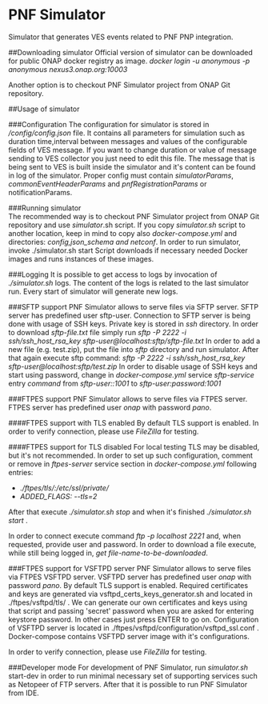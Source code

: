 # PNF Simulator
Simulator that generates VES events related to PNF PNP integration.

##Downloading simulator
Official version of simulator can be downloaded for public ONAP docker registry as image.
*docker login -u anonymous -p anonymous nexus3.onap.org:10003*

Another option is to checkout PNF Simulator project from ONAP Git repository.

##Usage of simulator

###Configuration
The configuration for simulator is stored in */config/config.json* file. 
It contains all parameters for simulation such as duration time,interval between messages and values of the configurable fields of VES message. 
If you want to change duration or value of message sending to VES collector you just need to edit this file. 
The message that is being sent to VES is built inside the simulator and it's content can be found in log of the simulator. 
Proper config must contain *simulatorParams*, *commonEventHeaderParams* and *pnfRegistrationParams* or notificationParams. 

###Running simulator   
The recommended way is to checkout PNF Simulator project from ONAP Git repository and use *simulator*.sh script.
If you copy *simulator.sh* script to another location, keep in mind to copy also *docker-compose.yml* and directories: *config,json_schema and netconf*.
In order to run simulator, invoke ./simulator.sh start
Script downloads if necessary needed Docker images and runs instances of these images.

###Logging
It is possible to get access to logs by invocation of *./simulator.sh* logs. 
The content of the logs is related to the last simulator run. 
Every start of simulator will generate new logs. 

###SFTP support
PNF Simulator allows to serve files via SFTP server. SFTP server has predefined user sftp-user. 
Connection to SFTP server is being done with usage of SSH keys. Private key is stored in *ssh* directory.
In order to download *sftp-file.txt* file simply run *sftp -P 2222 -i ssh/ssh_host_rsa_key sftp-user@localhost:sftp/sftp-file.txt*
In order to add a new file (e.g. test.zip), put the file into *sftp* directory and run simulator.
After that again execute sftp command: *sftp -P 2222 -i ssh/ssh_host_rsa_key sftp-user@localhost:sftp/test.zip*
In order to disable usage of SSH keys and start using password, change in *docker-compose.yml* service *sftp-service* entry *command* from *sftp-user::1001* to *sftp-user:password:1001*

###FTPES support
PNF Simulator allows to serve files via FTPES server. FTPES server has predefined user *onap* with password *pano*. 

####FTPES support with TLS enabled
By default TLS support is enabled. In order to verify connection, please use *FileZilla* for testing.

####FTPES support for TLS disabled
For local testing TLS may be disabled, but it's not recommended. 
In order to set up such configuration, comment or remove in *ftpes-server* service section in *docker-compose.yml* following entries:
- *./ftpes/tls/:/etc/ssl/private/*
- *ADDED_FLAGS: --tls=2*

After that execute *./simulator.sh stop* and when it's finished *./simulator.sh start* .

In order to connect execute command *ftp -p localhost 2221* and, when requested, provide user and password.
In order to download a file execute, while still being logged in, *get file-name-to-be-downloaded*.

###FTPES support for VSFTPD server
PNF Simulator allows to serve files via FTPES VSFTPD server. VSFTPD server has predefined user *onap* with password *pano*.
By default TLS support is enabled. Required certificates and keys are generated via vsftpd_certs_keys_generator.sh and located in ./ftpes/vsftpd/tls/ .
We can generate our own certificates and keys using that script and passing 'secret' password when you are asked for entering keystore password. In other cases just press ENTER to go on.
Configuration of VSFTPD server is located in ./ftpes/vsftpd/configuration/vsftpd_ssl.conf .
Docker-compose contains VSFTPD server image with it's configurations.

In order to verify connection, please use *FileZilla* for testing.

###Developer mode
For development of PNF Simulator, run *simulator.sh* start-dev in order to run minimal necessary set of supporting services such as Netopeer of FTP servers.
After that it is possible to run PNF Simulator from IDE.







